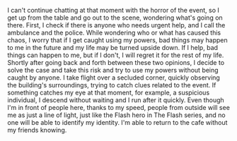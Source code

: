 I can't continue chatting at that moment with the horror of the event, so I get up from the table and go out to the scene, wondering what's going on there. First, I check if there is anyone who needs urgent help, and I call the ambulance and the police. While wondering who or what has caused this chaos, I worry that if I get caught using my powers, bad things may happen to me in the future and my life may be turned upside down. If I help, bad things can happen to me, but if I don't, I will regret it for the rest of my life. Shortly after going back and forth between these two opinions, I decide to solve the case and take this risk and try to use my powers without being caught by anyone. I take flight over a secluded corner, quickly observing the building's surroundings, trying to catch clues related to the event. If something catches my eye at that moment, for example, a suspicious individual, I descend without waiting and I run after it quickly. Even though I'm in front of people here, thanks to my speed, people from outside will see me as just a line of light, just like the Flash hero in The Flash series, and no one will be able to identify my identity. I'm able to return to the cafe without my friends knowing. 

